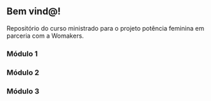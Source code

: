 ##  Bem vind@!

Repositório do curso ministrado para o projeto potência feminina em parceria com a Womakers.

### Módulo 1
### Módulo 2
### Módulo 3